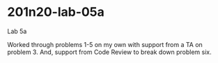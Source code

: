 # 201n20-lab-05a
Lab 5a

Worked through problems 1-5 on my own with support from a TA on problem 3.  And, support from Code Review to break down problem six.

